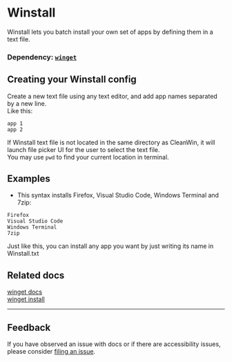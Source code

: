 # Winstall
Winstall lets you batch install your own set of apps by defining them in a text file.

### Dependency: [`winget`](https://github.com/pratyakshm/CleanWin/blob/main/doc/WINGET.md) 

## Creating your Winstall config
Create a new text file using any text editor, and add app names separated by a new line.   
Like this:
```
app 1
app 2
```
If Winstall text file is not located in the same directory as CleanWin, it will launch file picker UI for the user to select the text file.  
You may use ``pwd`` to find your current location in terminal.

## Examples
- This syntax installs Firefox, Visual Studio Code, Windows Terminal and 7zip:
```
Firefox
Visual Studio Code
Windows Terminal
7zip
```
Just like this, you can install any app you want by just writing its name in Winstall.txt

## Related docs
[winget docs](https://docs.microsoft.com/en-us/windows/package-manager/winget/)    
[winget install](https://docs.microsoft.com/en-us/windows/package-manager/winget/install)  

***

## Feedback
If you have observed an issue with docs or if there are accessibility issues, please consider [filing an issue](https://github.com/pratyakshm/CleanWin/issues/new?assignees=pratyakshm&labels=Issue-Docs&template=doc_issue.yaml&title=Docs+issue%3A+).